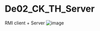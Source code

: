 # De02_CK_TH_Server
RMI client + Server
![image](https://github.com/KittoLapTrinh/De02_CK_TH_Server/assets/96908923/2deb8594-fecd-4814-9c69-5682fdd9fb3e)
